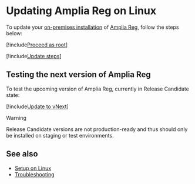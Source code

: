 ﻿# Updating Amplia Reg on Linux

To update your [on-premises installation](../index.md) of [Amplia Reg](../../index.md), follow the steps below:

[!include[Proceed as root](../../../includes/linux/su.md)]

[!include[Update steps](../../../../../includes/amplia-reg/linux/update.md)]

<a name="vnext" />

## Testing the next version of Amplia Reg

To test the upcoming version of Amplia Reg, currently in Release Candidate state:

[!include[Update to vNext](../../../../../includes/amplia-reg/linux/update-vnext.md)]

> [!WARNING]
> Release Candidate versions are not production-ready and thus should only be installed on
> staging or test environments.

## See also

* [Setup on Linux](index.md)
* [Troubleshooting](troubleshoot/index.md)

